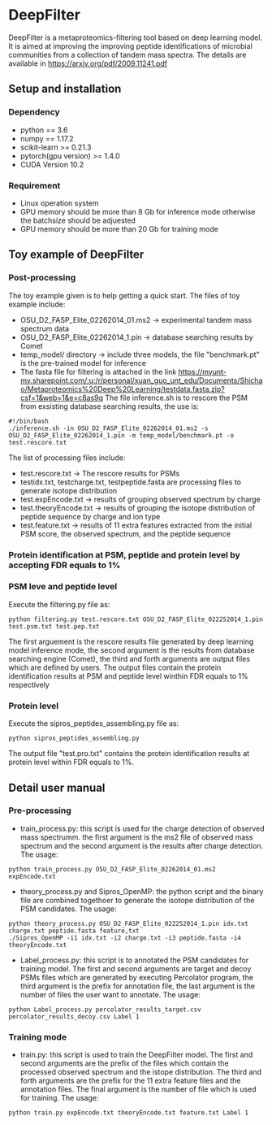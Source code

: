 # DeepFilter
DeepFilter is a metaproteomics-filtering tool based on deep learning model. It is aimed at improving the  improving peptide identifications of microbial communities from a collection of tandem mass spectra. The details are available in https://arxiv.org/pdf/2009.11241.pdf

## Setup and installation
### Dependency
* python == 3.6
* numpy == 1.17.2
* scikit-learn >= 0.21.3
* pytorch(gpu version) >= 1.4.0
* CUDA Version 10.2
### Requirement
* Linux operation system
* GPU memory should be more than 8 Gb for inference mode otherwise the batchsize should be adjuested
* GPU memory should be more than 20 Gb for training mode

## Toy example of DeepFilter
### Post-processing
The toy example given is to help getting a quick start. The files of toy example include:
* OSU_D2_FASP_Elite_02262014_01.ms2 -> experimental tandem mass spectrum data
* OSU_D2_FASP_Elite_02262014_1.pin -> database searching results by Comet
* temp_model/ directory -> include three models, the file "benchmark.pt" is the pre-trained model for inference
* The fasta file for filtering is attached in the link https://myunt-my.sharepoint.com/:u:/r/personal/xuan_guo_unt_edu/Documents/Shichao/Metaproteomics%20Deep%20Learning/testdata.fasta.zip?csf=1&web=1&e=c8as9q
The file inference.sh is to rescore the PSM from exsisting database searching results, the use is:
```
#!/bin/bash
./inference.sh -in OSU_D2_FASP_Elite_02262014_01.ms2 -s OSU_D2_FASP_Elite_02262014_1.pin -m temp_model/benchmark.pt -o test.rescore.txt

```
The list of processing files include:
*  test.rescore.txt -> The rescore results for PSMs
*  testidx.txt, testcharge.txt, testpeptide.fasta are processing files to generate isotope distribution
*  test.expEncode.txt -> results of grouping observed spectrum by charge
*  test.theoryEncode.txt -> results of grouping the isotope distribution of peptide sequence by charge and ion type
*  test.feature.txt -> results of 11 extra features extracted from the initial PSM score, the observed spectrum, and the peptide sequence

### Protein identification at PSM, peptide and protein level by accepting FDR equals to 1%
### PSM leve and peptide level
Execute the filtering.py file as:
```
python filtering.py test.rescore.txt OSU_D2_FASP_Elite_022252014_1.pin test.psm.txt test.pep.txt

```
The first arguement is the rescore results file generated by deep learning model inference mode, the second argument is the results from database searching engine (Comet), the third and forth arguments are output files which are defined by users. The output files contain the protein identification results at PSM and peptide level winthin FDR equals to 1% respectively 

### Protein level
Execute the sipros_peptides_assembling.py file as:
```
python sipros_peptides_assembling.py

```
The output file "test.pro.txt" contains the protein identification results at protein level within FDR equals to 1%.


## Detail user manual
### Pre-processing
* train_process.py: this script is used for the charge detection of observed mass spectrumm. the first argument is the ms2 file of observed mass spectrum and the second argument is the results after charge detection. The usage:
```
python train_process.py OSU_D2_FASP_Elite_02262014_01.ms2 expEncode.txt

```
* theory_process.py and Sipros_OpenMP: the python script and the binary file are combined togethoer to generate the isotope distribution of the PSM candidates. The usage:
```
python theory_process.py OSU_D2_FASP_Elite_022252014_1.pin idx.txt charge.txt peptide.fasta feature,txt
./Sipros_OpenMP -i1 idx.txt -i2 charge.txt -i3 peptide.fasta -i4 theoryEncode.txt

```
* Label_process.py: this script is to annotated the PSM candidates for training model. The first and second arguments are target and decoy PSMs files which are generated by executing Percolator program, the third argument is the prefix for annotation file, the last argument is the number of files the user want to annotate. The usage:
```
python Label_process.py percolator_results_target.csv percolator_results_decoy.csv Label 1

```

### Training mode
* train.py: this script is used to train the DeepFilter model. The first and second arguments are the prefix of the files which contain the processed observed spectrum and the istope distribution. The third and forth arguments are the prefix for the 11 extra feature files and the annotation files. The final argument is the number of file which is used for training. The usage:
```
python train.py expEncode.txt theoryEncode.txt feature.txt Label 1

```
